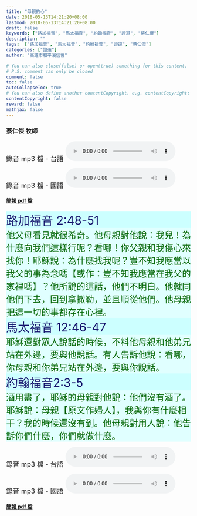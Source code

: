 ```yaml
---
title: "母親的心"
date: 2018-05-13T14:21:20+08:00
lastmod: 2018-05-13T14:21:20+08:00
draft: false
keywords: ["路加福音", "馬太福音", "約翰福音", "證道", "蔡仁傑"]
description: ""
tags:  ["路加福音", "馬太福音", "約翰福音", "證道", "蔡仁傑"]
categories: ["證道"]
author: "高雄市和平浸信會"

# You can also close(false) or open(true) something for this content.
# P.S. comment can only be closed
comment: false
toc: false
autoCollapseToc: true
# You can also define another contentCopyright. e.g. contentCopyright: "This is another copyright."
contentCopyright: false
reward: false
mathjax: false
---
```


### 蔡仁傑 牧師

<font size="4">錄音 mp3 檔 - 台語 </font>
<audio controls src="https://hbc.nctu.me/mp3-s/s20180513t.mp3"></audio>

<font size="4">錄音 mp3 檔 - 國語 </font>
<audio controls src="https://hbc.nctu.me/mp3-s/s20180513c.mp3"></audio>

#### [簡報 pdf 檔](/pdf-s/s20180513.pdf "母親的心")

<div style="background-color:#CCFFFF"><font size="6", color="#191970">
路加福音 2:48-51
</font>
</div>

<div style="background-color:#E0FFFF"><font size="5", color="#006400">
他父母看見就很希奇。他母親對他說：我兒！為什麼向我們這樣行呢？看哪！你父親和我傷心來找你！耶穌說：為什麼找我呢？豈不知我應當以我父的事為念嗎【或作：豈不知我應當在我父的家裡嗎】？他所說的這話，他們不明白。他就同他們下去，回到拿撒勒，並且順從他們。他母親把這一切的事都存在心裡。
</font>
</div>

<div style="background-color:#CCFFFF"><font size="6", color="#191970">
馬太福音 12:46-47
</font>
</div>

<div style="background-color:#E0FFFF"><font size="5", color="#006400">
耶穌還對眾人說話的時候，不料他母親和他弟兄站在外邊，要與他說話。有人告訴他說：看哪，你母親和你弟兄站在外邊，要與你說話。
</font>
</div>

<div style="background-color:#CCFFFF"><font size="6", color="#191970">
約翰福音2:3-5
</font>
</div>

<div style="background-color:#E0FFFF"><font size="5", color="#006400">
酒用盡了，耶穌的母親對他說：他們沒有酒了。耶穌說：母親【原文作婦人】，我與你有什麼相干？我的時候還沒有到。他母親對用人說：他告訴你們什麼，你們就做什麼。
</font>
</div>

<font size="4">錄音 mp3 檔 - 台語 </font>
<audio controls src="https://hbc.nctu.me/mp3-s/s20180513t.mp3"></audio>

<font size="4">錄音 mp3 檔 - 國語 </font>
<audio controls src="https://hbc.nctu.me/mp3-s/s20180513c.mp3"></audio>

#### [簡報 pdf 檔](/pdf-s/s20180513.pdf "母親的心")